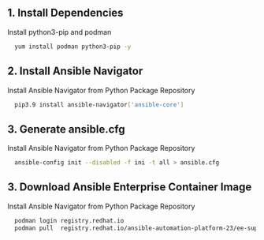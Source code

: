 
## 1. Install Dependencies

Install python3-pip and podman

```bash
  yum install podman python3-pip -y
```

## 2. Install Ansible Navigator

Install Ansible Navigator from Python Package Repository

```bash
  pip3.9 install ansible-navigator['ansible-core']
```

## 3. Generate ansible.cfg

Install Ansible Navigator from Python Package Repository

```bash
  ansible-config init --disabled -f ini -t all > ansible.cfg
```

## 3. Download Ansible Enterprise Container Image

Install Ansible Navigator from Python Package Repository

```bash
  podman login registry.redhat.io
  podman pull  registry.redhat.io/ansible-automation-platform-23/ee-supported-rhel8
```
